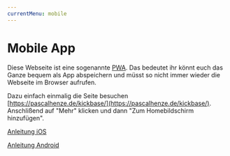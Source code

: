 ```yaml
---
currentMenu: mobile
---
```


# Mobile App

Diese Webseite ist eine sogenannte [PWA](https://de.wikipedia.org/wiki/Progressive_Web_App). 
Das bedeutet ihr könnt euch das Ganze bequem als App abspeichern und müsst so nicht immer wieder die Webseite im Browser aufrufen.

Dazu einfach einmalig die Seite besuchen [https://pascalhenze.de/kickbase/](https://pascalhenze.de/kickbase/).
Anschlißend auf "Mehr" klicken und dann "Zum Homebildschirm hinzufügen".

[Anleitung iOS](https://support.appyourself.net/de/articles/1252130-ablegen-der-progressive-web-app-auf-dem-homescreen-unter-ios)

[Anleitung Android](https://support.google.com/chrome/answer/9658361?hl=de&co=GENIE.Platform%3DAndroid)

